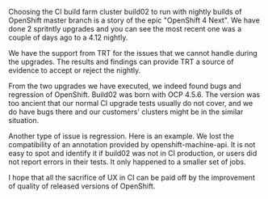 Choosing the CI build farm cluster build02 to run with nightly builds of OpenShift master branch is a story of the epic "OpenShift 4 Next".
We have done 2 spritntly upgrades and you can see the most recent one was a couple of days ago to a 4.12 nightly.

We have the support from TRT for the issues that we cannot handle during the upgrades.
The results and findings can provide TRT a source of evidence to accept or reject the nightly.

From the two upgrades we have executed, we indeed found bugs and regression of OpenShift.
Build02 was born with OCP 4.5.6. The version was too ancient that our normal CI upgrade tests usually do not cover, and we do have bugs there and our customers' clusters might be in the similar situation.

Another type of issue is regression.
Here is an example. We lost the compatibility of an annotation provided by openshift-machine-api.
It is not easy to spot and identify it if build02 was not in CI production, or users did not report errors in their tests.
It only happened to a smaller set of jobs.

I hope that all the sacrifice of UX in CI can be paid off by the improvement of quality of released versions of OpenShift.
